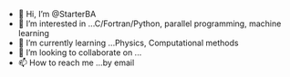 - 👋 Hi, I’m @StarterBA
- 👀 I’m interested in ...C/Fortran/Python, parallel programming, machine learning
- 🌱 I’m currently learning ...Physics, Computational methods
- 💞️ I’m looking to collaborate on ...
- 📫 How to reach me ...by email

<!---
StarterBA/StarterBA is a ✨ special ✨ repository because its `README.md` (this file) appears on your GitHub profile.
You can click the Preview link to take a look at your changes.
--->

